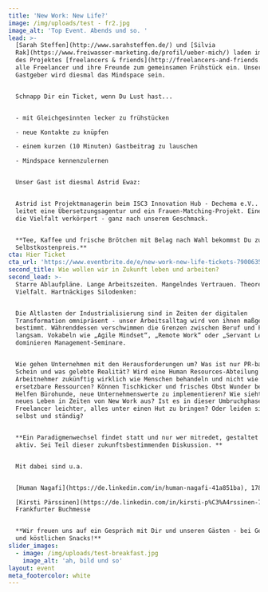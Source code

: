 ```yaml
---
title: 'New Work: New Life?'
image: /img/uploads/test - fr2.jpg
image_alt: 'Top Event. Abends und so. '
lead: >-
  [Sarah Steffen](http://www.sarahsteffen.de/) und [Silvia
  Rak](https://www.freiwasser-marketing.de/profil/ueber-mich/) laden im Rahmen
  des Projektes [freelancers & friends](http://freelancers-and-friends.de/) 
  alle Freelancer und ihre Freunde zum gemeinsamen Frühstück ein. Unser
  Gastgeber wird diesmal das Mindspace sein.


  Schnapp Dir ein Ticket, wenn Du Lust hast...


  - mit Gleichgesinnten lecker zu frühstücken

  - neue Kontakte zu knüpfen

  - einem kurzen (10 Minuten) Gastbeitrag zu lauschen

  - Mindspace kennenzulernen


  Unser Gast ist diesmal Astrid Ewaz:


  Astrid ist Projektmanagerin beim ISC3 Innovation Hub - Dechema e.V.. Sie
  leitet eine Übersetzungsagentur und ein Frauen-Matching-Projekt. Eine Frau,
  die Vielfalt verkörpert - ganz nach unserem Geschmack. 


  **Tee, Kaffee und frische Brötchen mit Belag nach Wahl bekommst Du zum
  Selbstkostenpreis.**
cta: Hier Ticket
cta_url: 'https://www.eventbrite.de/e/new-work-new-life-tickets-79006351123'
second_title: Wie wollen wir in Zukunft leben und arbeiten?
second_lead: >-
  Starre Ablaufpläne. Lange Arbeitszeiten. Mangelndes Vertrauen. Theoretische
  Vielfalt. Hartnäckiges Silodenken:


  Die Altlasten der Industrialisierung sind in Zeiten der digitalen
  Transformation omnipräsent - unser Arbeitsalltag wird von ihnen maßgeblich
  bestimmt. Währenddessen verschwimmen die Grenzen zwischen Beruf und Freizeit
  langsam. Vokabeln wie „Agile Mindset“, „Remote Work“ oder „Servant Leadership“
  dominieren Management-Seminare.


  Wie gehen Unternehmen mit den Herausforderungen um? Was ist nur PR-basierter
  Schein und was gelebte Realität? Wird eine Human Resources-Abteilung
  Arbeitnehmer zukünftig wirklich wie Menschen behandeln und nicht wie
  ersetzbare Ressourcen? Können Tischkicker und frisches Obst Wunder bewirken?
  Helfen Bürohunde, neue Unternehmenswerte zu implementieren? Wie sieht ein
  neues Leben in Zeiten von New Work aus? Ist es in dieser Umbruchphase für
  Freelancer leichter, alles unter einen Hut zu bringen? Oder leiden sie frei,
  selbst und ständig?


  **Ein Pa­ra­dig­men­wech­sel findet statt und nur wer mitredet, gestaltet ihn
  aktiv. Sei Teil dieser zukunftsbestimmenden Diskussion. **


  Mit dabei sind u.a.


  [Human Nagafi](https://de.linkedin.com/in/human-nagafi-41a851ba), 1789  

  [Kirsti Pärssinen](https://de.linkedin.com/in/kirsti-p%C3%A4rssinen-740540a0),
  Frankfurter Buchmesse


  **Wir freuen uns auf ein Gespräch mit Dir und unseren Gästen - bei Getränken
  und köstlichen Snacks!**
slider_images:
  - image: /img/uploads/test-breakfast.jpg
    image_alt: 'ah, bild und so'
layout: event
meta_footercolor: white
---
```


